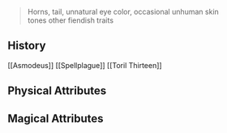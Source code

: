 > Horns, tail, unnatural eye color, occasional unhuman skin tones other fiendish traits
## History

[[Asmodeus]] [[Spellplague]] [[Toril Thirteen]]
## Physical Attributes
## Magical Attributes